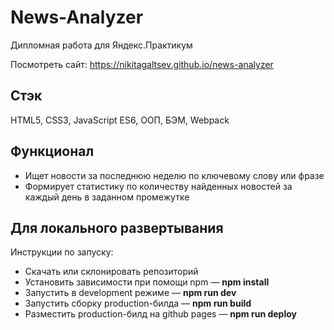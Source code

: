 # News-Analyzer
Дипломная работа для Яндекс.Практикум

Посмотреть сайт:
https://nikitagaltsev.github.io/news-analyzer

## Стэк

HTML5, CSS3, JavaScript ES6, ООП, БЭМ, Webpack

## Функционал

* Ищет новости за последнюю неделю по ключевому слову или фразе
* Формирует статистику по количеству найденных новостей за каждый день в заданном промежутке

## Для локального развертывания

Инструкции по запуску:
<ul>
  <li>Скачать или склонировать репозиторий</li>
  <li>Установить зависимости при помощи npm — <b>npm install</b></li>
  <li>Запустить в development режиме — <b>npm run dev</b></li>
  <li>Запустить сборку production-билда — <b>npm run build</b></li>
  <li>Разместить production-билд на github pages — <b>npm run deploy</b></li>
</ul>


